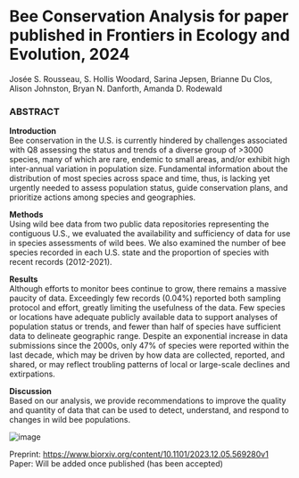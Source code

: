 # Bee Conservation Analysis for paper published in Frontiers in Ecology and Evolution, 2024
Josée S. Rousseau, S. Hollis Woodard, Sarina Jepsen, Brianne Du Clos, Alison Johnston, Bryan N. Danforth, Amanda D. Rodewald

### ABSTRACT

**Introduction**   
Bee conservation in the U.S. is currently hindered by challenges associated with Q8
assessing the status and trends of a diverse group of >3000 species, many of
which are rare, endemic to small areas, and/or exhibit high inter-annual variation
in population size. Fundamental information about the distribution of most
species across space and time, thus, is lacking yet urgently needed to assess
population status, guide conservation plans, and prioritize actions among species
and geographies. 

**Methods**  
Using wild bee data from two public data repositories representing the contiguous U.S., 
we evaluated the availability and sufficiency of data for use in species assessments of 
wild bees. We also examined the number of bee species recorded in each U.S. state and 
the proportion of species with recent records (2012-2021). 

**Results**    
Although efforts to monitor bees continue to grow, there remains a massive paucity 
of data. Exceedingly few records (0.04%) reported both sampling protocol and effort, 
greatly limiting the usefulness of the data. Few species or locations have adequate 
publicly available data to support analyses of population status or trends, and fewer 
than half of species have sufficient data to delineate geographic range. Despite an 
exponential increase in data submissions since the 2000s, only 47% of species were 
reported within the last decade, which may be driven by how data are collected, reported, 
and shared, or may reflect troubling patterns of local or large-scale declines and
extirpations. 

**Discussion**    
Based on our analysis, we provide recommendations to improve the
quality and quantity of data that can be used to detect, understand, and respond
to changes in wild bee populations.

![image](https://github.com/JoseeRousseau/BeeConservation_2024_paper/assets/39063097/fbe936c0-427d-46a0-b7e9-54378a3ee9a6)

Preprint: https://www.biorxiv.org/content/10.1101/2023.12.05.569280v1  
Paper: Will be added once published (has been accepted)
